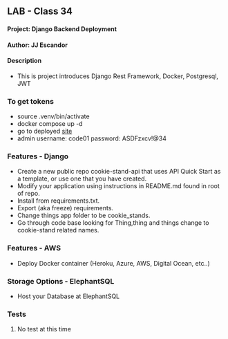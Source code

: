 ## LAB - Class 34

#### Project: Django Backend Deployment 
#### Author: JJ Escandor

#### Description
 - This is project introduces Django Rest Framework, Docker, Postgresql, JWT

### To get tokens
 - source .venv/bin/activate
 - docker compose up -d
 - go to deployed [site](http://44.202.123.64/admin/) 
 - admin username: code01 password: ASDFzxcv!@34 

### Features - Django
- Create a new public repo cookie-stand-api that uses API Quick Start as a template, or use one that you have created.
- Modify your application using instructions in README.md found in root of repo.
- Install from requirements.txt.
- Export (aka freeze) requirements.
- Change things app folder to be cookie_stands.
- Go through code base looking for Thing,thing and things change to cookie-stand related names.

### Features - AWS
- Deploy Docker container (Heroku, Azure, AWS, Digital Ocean, etc..)

### Storage Options - ElephantSQL
- Host your Database at ElephantSQL


### Tests
1. No test at this time
